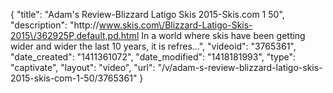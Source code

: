 {
    "title": "Adam's Review-Blizzard Latigo Skis 2015-Skis.com 1 50",
    "description": "http:\/\/www.skis.com\/Blizzard-Latigo-Skis-2015\/362925P,default,pd.html In a world where skis have been getting wider and wider the last 10 years, it is refres...",
    "videoid": "3765361",
    "date_created": "1411361072",
    "date_modified": "1418181993",
    "type": "captivate",
    "layout": "video",
    "url": "\/v\/adam-s-review-blizzard-latigo-skis-2015-skis-com-1-50\/3765361"
}